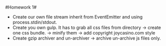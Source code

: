 #Homework 1#
- Create our own file stream inherit from EventEmitter and using process.stdin/stdout.
- Create you own gulp. It has to grab all css files from directory -> create one css bundle. -> minify them -> add copyright joycasino.com style
- Create gzip archiver and un-archiver -> archive un-archive js files only. 
